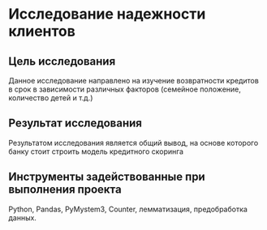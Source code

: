# Исследование надежности клиентов

## Цель исследования
Данное исследование направлено на изучение возвратности кредитов в срок в зависимости различных факторов (семейное положение, количество детей и т.д.)

## Результат исследования
Результатом исследования является общий вывод, на основе которого банку стоит строить модель кредитного скоринга

## Инструменты задействованные при выполнения проекта
Python, Pandas, PyMystem3, Counter, лемматизация, предобработка данных.
